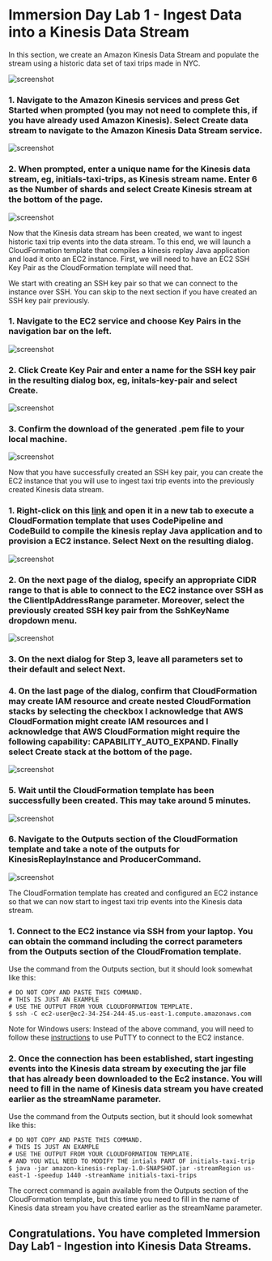 # Immersion Day Lab 1 - Ingest Data into a Kinesis Data Stream

In this section, we create an Amazon Kinesis Data Stream and populate the stream using a historic data set of taxi trips made in NYC.

![screenshot](images/Picture1.png)

###  1.	Navigate to the Amazon Kinesis services and press Get Started when prompted (you may not need to complete this, if you have already used Amazon Kinesis). Select Create data stream to navigate to the Amazon Kinesis Data Stream service. 

![screenshot](images/Picture2.png)

### 2.	When prompted, enter a unique name for the Kinesis data stream, eg, initials-taxi-trips, as Kinesis stream name. Enter 6 as the Number of shards and select Create Kinesis stream at the bottom of the page. 

![screenshot](images/Picture3.png)

Now that the Kinesis data stream has been created, we want to ingest historic taxi trip events into the data stream. To this end, we will launch a CloudFormation template that compiles a kinesis replay Java application and load it onto an EC2 instance.  First, we will need to have an EC2 SSH Key Pair as the CloudFormation template will need that.

We start with creating an SSH key pair so that we can connect to the instance over SSH. You can skip to the next section if you have created an SSH key pair previously.

### 1.	Navigate to the EC2 service and choose Key Pairs in the navigation bar on the left. 

![screenshot](images/Picture4.png)

### 2.	Click Create Key Pair and enter a name for the SSH key pair in the resulting dialog box, eg, initals-key-pair and select Create. 

![screenshot](images/Picture5.png)

### 3.	Confirm the download of the generated .pem file to your local machine.

![screenshot](images/Picture6.png)

Now that you have successfully created an SSH key pair, you can create the EC2 instance that you will use to ingest taxi trip events into the previously created Kinesis data stream.

### 1.	Right-click on this [link](https://console.aws.amazon.com/cloudformation/home#/stacks/new?stackName=kinesis-replay-infrastructure&templateURL=https://dave-kinesis-lab.s3.amazonaws.com/kinesis-replay-infrastructure.yml) and open it in a new tab to execute a CloudFormation template that uses CodePipeline and CodeBuild to compile the kinesis replay Java application and to provision a EC2 instance. Select Next on the resulting dialog. 

![screenshot](images/Picture7.png)

### 2.	On the next page of the dialog, specify an appropriate CIDR range to that is able to connect to the EC2 instance over SSH as the ClientIpAddressRange parameter. Moreover, select the previously created SSH key pair from the SshKeyName dropdown menu.

![screenshot](images/Picture8.png)

### 3.	On the next dialog for Step 3, leave all parameters set to their default and select Next. 

### 4.	On the last page of the dialog, confirm that CloudFormation may create IAM resource and create nested CloudFormation stacks by selecting the checkbox I acknowledge that AWS CloudFormation might create IAM resources and I acknowledge that AWS CloudFormation might require the following capability: CAPABILITY_AUTO_EXPAND. Finally select Create stack at the bottom of the page.

![screenshot](images/Picture9.png)

### 5.	Wait until the CloudFormation template has been successfully been created. This may take around 5 minutes.

![screenshot](images/Picture10.png)

### 6.	Navigate to the Outputs section of the CloudFormation template and take a note of the outputs for KinesisReplayInstance and ProducerCommand.

![screenshot](images/Picture11.png)

The CloudFormation template has created and configured an EC2 instance so that we can now start to ingest taxi trip events into the Kinesis data stream.

### 1.	Connect to the EC2 instance via SSH from your laptop. You can obtain the command including the correct parameters from the Outputs section of the CloudFromation template.

Use the command from the Outputs section, but it should look somewhat like this:
```
# DO NOT COPY AND PASTE THIS COMMAND.
# THIS IS JUST AN EXAMPLE
# USE THE OUTPUT FROM YOUR CLOUDFORMATION TEMPLATE.
$ ssh -C ec2-user@ec2-34-254-244-45.us-east-1.compute.amazonaws.com
```

Note for Windows users: Instead of the above command, you will need to follow these [instructions](https://docs.aws.amazon.com/AWSEC2/latest/UserGuide/putty.html) to use PuTTY to connect to the EC2 instance.


### 2.	Once the connection has been established, start ingesting events into the Kinesis data stream by executing the jar file that has already been downloaded to the Ec2 instance.  You will need to fill in the name of Kinesis data stream you have created earlier as the streamName parameter.

Use the command from the Outputs section, but it should look somewhat like this:
```
# DO NOT COPY AND PASTE THIS COMMAND.
# THIS IS JUST AN EXAMPLE
# USE THE OUTPUT FROM YOUR CLOUDFORMATION TEMPLATE.
# AND YOU WILL NEED TO MODIFY THE intials PART OF initials-taxi-trip
$ java -jar amazon-kinesis-replay-1.0-SNAPSHOT.jar -streamRegion us-east-1 -speedup 1440 -streamName initials-taxi-trips
```

The correct command is again available from the Outputs section of the CloudFormation template, but this time you need to fill in the name of Kinesis data stream you have created earlier as the streamName parameter.

## Congratulations.  You have completed Immersion Day Lab1 - Ingestion into Kinesis Data Streams.